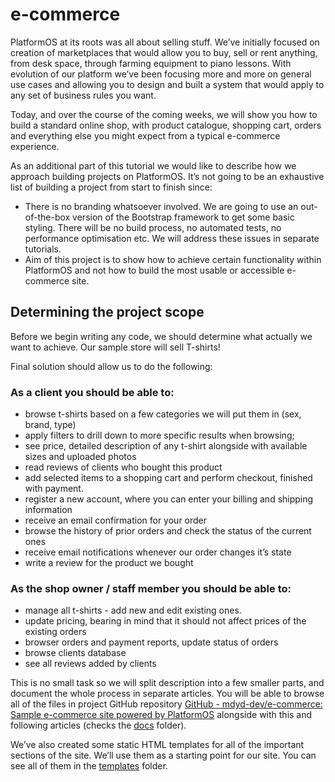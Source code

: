 # e-commerce

PlatformOS at its roots was all about selling stuff. We’ve initially focused on creation of marketplaces that would allow you to buy, sell or rent anything, from desk space, through farming equipment to piano lessons. With evolution of our platform we’ve been focusing more and more on general use cases and allowing you to design and built a system that would apply to any set of business rules you want.

Today, and over the course of the coming weeks, we will show you how to build a standard online shop, with product catalogue, shopping cart, orders and everything else you might expect from a typical e-commerce experience.

As an additional part of this tutorial we would like to describe how we approach building projects on PlatformOS. It’s not going to be an exhaustive list of building a project from start to finish since:

- There is no branding whatsoever involved. We are going to use an out-of-the-box version of the Bootstrap framework to get some basic styling. There will be no build process, no automated tests, no performance optimisation etc. We will address these issues in separate tutorials.
- Aim of this project is to show how to achieve certain functionality within PlatformOS and not how to build the most usable or accessible e-commerce site.

## Determining the project scope

Before we begin writing any code, we should determine what actually we want to achieve. Our sample store will sell T-shirts!

Final solution should allow us to do the following:

### As a client you should be able to:

- browse t-shirts based on a few categories we will put them in (sex, brand, type)
- apply filters to drill down to more specific results when browsing;
- see price, detailed description of any t-shirt alongside with available sizes and uploaded photos
- read reviews of clients who bought this product
- add selected items to a shopping cart and perform checkout, finished with payment.
- register a new account, where you can enter your billing and shipping information
- receive an email confirmation for your order
- browse the history of prior orders and check the status of the current ones
- receive email notifications whenever our order changes it’s state
- write a review for the product we bought

### As the shop owner / staff member you should be able to:

- manage all t-shirts - add new and edit existing ones.
- update pricing, bearing in mind that it should not affect prices of the existing orders
- browser orders and payment reports, update status of orders
- browse clients database
- see all reviews added by clients

This is no small task so we will split description into a few smaller parts, and document the whole process in separate articles. You will be able to browse all of the files in project GitHub repository [GitHub - mdyd-dev/e-commerce: Sample e-commerce site powered by PlatformOS](https://github.com/mdyd-dev/e-commerce) alongside with this and following articles (checks the [docs](https://github.com/mdyd-dev/e-commerce/tree/master/docs) folder).

We’ve also created some static HTML templates for all of the important sections of the site. We’ll use them as a starting point for our site. You can see all of them in the [templates](https://github.com/mdyd-dev/e-commerce/tree/master/templates) folder.
